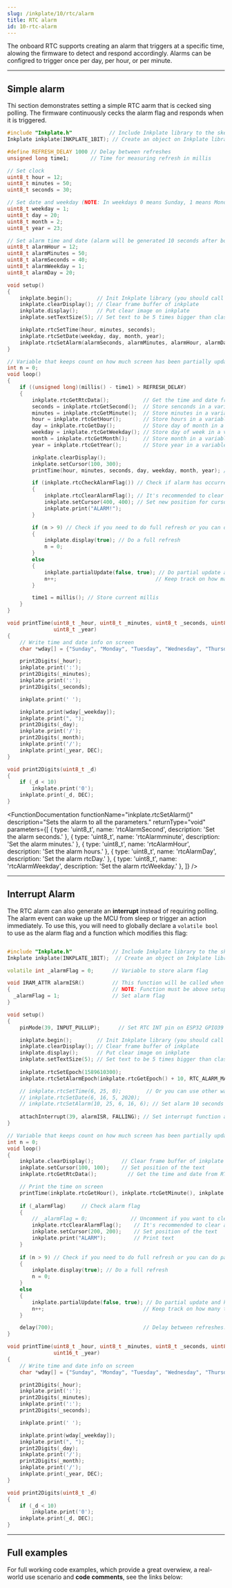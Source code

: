 ```yaml
---
slug: /inkplate/10/rtc/alarm
title: RTC alarm
id: 10-rtc-alarm
---
```


The onboard RTC supports creating an alarm that triggers at a specific time, alowing the firmware to detect and respond accordingly. Alarms can be configred to trigger once per day, per hour, or per minute.

---

## Simple alarm

Thi section demonstrates setting a simple RTC aarm that is cecked sing polling. The firmware continuously cecks the alarm flag and responds when it is triggered.

```cpp
#include "Inkplate.h"            // Include Inkplate library to the sketch
Inkplate inkplate(INKPLATE_1BIT); // Create an object on Inkplate library and also set library into 1-bit mode (BW)

#define REFRESH_DELAY 1000 // Delay between refreshes
unsigned long time1;       // Time for measuring refresh in millis

// Set clock
uint8_t hour = 12;
uint8_t minutes = 50;
uint8_t seconds = 30;

// Set date and weekday (NOTE: In weekdays 0 means Sunday, 1 means Monday, ...)
uint8_t weekday = 1;
uint8_t day = 20;
uint8_t month = 2;
uint8_t year = 23;

// Set alarm time and date (alarm will be generated 10 seconds after board power up)
uint8_t alarmHour = 12;
uint8_t alarmMinutes = 50;
uint8_t alarmSeconds = 40;
uint8_t alarmWeekday = 1;
uint8_t alarmDay = 20;

void setup()
{
    inkplate.begin();        // Init Inkplate library (you should call this function ONLY ONCE)
    inkplate.clearDisplay(); // Clear frame buffer of inkplate
    inkplate.display();      // Put clear image on inkplate
    inkplate.setTextSize(5); // Set text to be 5 times bigger than classic 5x7 px text

    inkplate.rtcSetTime(hour, minutes, seconds);                                         // Send time to RTC
    inkplate.rtcSetDate(weekday, day, month, year);                                      // Send date to RTC
    inkplate.rtcSetAlarm(alarmSeconds, alarmMinutes, alarmHour, alarmDay, alarmWeekday); // Set alarm
}

// Variable that keeps count on how much screen has been partially updated
int n = 0;
void loop()
{
    if ((unsigned long)(millis() - time1) > REFRESH_DELAY)
    {
        inkplate.rtcGetRtcData();           // Get the time and date from RTC
        seconds = inkplate.rtcGetSecond();  // Store senconds in a variable
        minutes = inkplate.rtcGetMinute();  // Store minutes in a variable
        hour = inkplate.rtcGetHour();       // Store hours in a variable
        day = inkplate.rtcGetDay();         // Store day of month in a variable
        weekday = inkplate.rtcGetWeekday(); // Store day of week in a variable
        month = inkplate.rtcGetMonth();     // Store month in a variable
        year = inkplate.rtcGetYear();       // Store year in a variable

        inkplate.clearDisplay();                                       // Clear content in frame buffer
        inkplate.setCursor(100, 300);                                  // Set position of the text
        printTime(hour, minutes, seconds, day, weekday, month, year); // Print the time on screen

        if (inkplate.rtcCheckAlarmFlag()) // Check if alarm has occurred
        {
            inkplate.rtcClearAlarmFlag(); // It's recommended to clear alarm flag after alarm has occurred
            inkplate.setCursor(400, 400); // Set new position for cursor
            inkplate.print("ALARM!");
        }

        if (n > 9) // Check if you need to do full refresh or you can do partial update
        {
            inkplate.display(true); // Do a full refresh
            n = 0;
        }
        else
        {
            inkplate.partialUpdate(false, true); // Do partial update and keep e-papr power supply on
            n++;                                // Keep track on how many times screen has been partially updated
        }

        time1 = millis(); // Store current millis
    }
}

void printTime(uint8_t _hour, uint8_t _minutes, uint8_t _seconds, uint8_t _day, uint8_t _weekday, uint16_t _month,
               uint8_t _year)
{
    // Write time and date info on screen
    char *wday[] = {"Sunday", "Monday", "Tuesday", "Wednesday", "Thursday", "Friday", "Saturday"};

    print2Digits(_hour);
    inkplate.print(':');
    print2Digits(_minutes);
    inkplate.print(':');
    print2Digits(_seconds);

    inkplate.print(' ');

    inkplate.print(wday[_weekday]);
    inkplate.print(", ");
    print2Digits(_day);
    inkplate.print('/');
    print2Digits(_month);
    inkplate.print('/');
    inkplate.print(_year, DEC);
}

void print2Digits(uint8_t _d)
{
    if (_d < 10)
        inkplate.print('0');
    inkplate.print(_d, DEC);
}
```

<FunctionDocumentation
    functionName="inkplate.rtcSetAlarm()"
    description="Sets the alarm to all the parameters."
    returnType="void"
    parameters={[
    { type: 'uint8_t', name: 'rtcAlarmSecond', description: 'Set the alarm seconds.' },
    { type: 'uint8_t', name: 'rtcAlarmminute', description: 'Set the alarm minutes.' },
    { type: 'uint8_t', name: 'rtcAlarmHour', description: 'Set the alarm hours.' },
    { type: 'uint8_t', name: 'rtcAlarmDay', description: 'Set the alarm rtcDay.' },
    { type: 'uint8_t', name: 'rtcAlarmWeekday', description: 'Set the alarm rtcWeekday.' },
    ]}
/>

<FunctionDocumentation
  functionName="inkplate.rtcCheckAlarmFlag()"
  description="Checks if the alarm flag is on"
  returnDescription="Returns true if the alarm flag is on"
  returnType="bool"
/>

---

## Interrupt Alarm
The RTC alarm can also generate an **interrupt** instead of requiring polling. The alarm event can wake up the MCU from sleep or trigger an action immediately. To use this, you will need to globally declare a `volatile bool` to use as the alarm flag and a function which modifies this flag:

```cpp

#include "Inkplate.h"             // Include Inkplate library to the sketch
Inkplate inkplate(INKPLATE_1BIT);  // Create an object on Inkplate library and also set library into 1-bit mode (BW)

volatile int _alarmFlag = 0;      // Variable to store alarm flag

void IRAM_ATTR alarmISR()         // This function will be called when alarm interrupt event happens
{                                 // NOTE: Function must be above setup() and loop()!
  _alarmFlag = 1;                 // Set alarm flag
}

void setup()
{
    pinMode(39, INPUT_PULLUP);      // Set RTC INT pin on ESP32 GPIO39 as input with pullup resistor enabled

    inkplate.begin();        // Init Inkplate library (you should call this function ONLY ONCE)
    inkplate.clearDisplay(); // Clear frame buffer of inkplate
    inkplate.display();      // Put clear image on inkplate
    inkplate.setTextSize(5); // Set text to be 5 times bigger than classic 5x7 px text
  
    inkplate.rtcSetEpoch(1589610300);
    inkplate.rtcSetAlarmEpoch(inkplate.rtcGetEpoch() + 10, RTC_ALARM_MATCH_DHHMMSS);

    // inkplate.rtcSetTime(6, 25, 0);        // Or you can use other way to set the time and date
    // inkplate.rtcSetDate(6, 16, 5, 2020);
    // inkplate.rtcSetAlarm(10, 25, 6, 16, 6); // Set alarm 10 seconds from now
  
    attachInterrupt(39, alarmISR, FALLING); // Set interrupt function and interrupt mode
}

// Variable that keeps count on how much screen has been partially updated
int n = 0;
void loop()
{
    inkplate.clearDisplay();         // Clear frame buffer of inkplate
    inkplate.setCursor(100, 100);    // Set position of the text
    inkplate.rtcGetRtcData();          // Get the time and date from RTC

    // Print the time on screen
    printTime(inkplate.rtcGetHour(), inkplate.rtcGetMinute(), inkplate.rtcGetSecond(), inkplate.rtcGetDay(), inkplate.rtcGetWeekday(), inkplate.rtcGetMonth(), inkplate.rtcGetYear());
    
    if (_alarmFlag)     // Check alarm flag
    {
        // _alarmFlag = 0;              // Uncomment if you want to clear this flag
        inkplate.rtcClearAlarmFlag();    // It's recommended to clear alarm flag after alarm has occurred
        inkplate.setCursor(200, 200);    // Set position of the text
        inkplate.print("ALARM");         // Print text
    }
    
    if (n > 9) // Check if you need to do full refresh or you can do partial update
    {
        inkplate.display(true); // Do a full refresh
        n = 0;
    }
    else
    {
        inkplate.partialUpdate(false, true); // Do partial update and keep e-papr power supply on
        n++;                                // Keep track on how many times screen has been partially updated
    }

    delay(700);                             // Delay between refreshes.
}

void printTime(uint8_t _hour, uint8_t _minutes, uint8_t _seconds, uint8_t _day, uint8_t _weekday, uint8_t _month,
               uint16_t _year)
{
    // Write time and date info on screen
    char *wday[] = {"Sunday", "Monday", "Tuesday", "Wednesday", "Thursday", "Friday", "Saturday"};

    print2Digits(_hour);
    inkplate.print(':');
    print2Digits(_minutes);
    inkplate.print(':');
    print2Digits(_seconds);

    inkplate.print(' ');

    inkplate.print(wday[_weekday]);
    inkplate.print(", ");
    print2Digits(_day);
    inkplate.print('/');
    print2Digits(_month);
    inkplate.print('/');
    inkplate.print(_year, DEC);
}

void print2Digits(uint8_t _d)
{
    if (_d < 10)
        inkplate.print('0');
    inkplate.print(_d, DEC);
}

```

---

## Full examples

For full working code examples, which provide a great overwiew, a real-world use scenario and **code comments**, see the links below:

<QuickLink 
  title="Inkplate10_RTC_Simple.ino" 
  description="This example will show how to set time and date, how to read time and how to print time on Inkplate using partial updates."
  url="https://github.com/SolderedElectronics/Inkplate-Arduino-library/blob/master/examples/Inkplate10/Advanced/RTC/Inkplate10_RTC_Simple/Inkplate10_RTC_Simple.ino" 
/>

<QuickLink 
  title="Inkplate10_RTC_Interrupt_Alarm.ino" 
  description="This example will show how to set time and date, how to set up a alarm, how to read time, how to print time on Inkplate using partial updates and how to handle interrupt."
  url="https://github.com/SolderedElectronics/Inkplate-Arduino-library/blob/master/examples/Inkplate10/Advanced/RTC/Inkplate10_RTC_Interrupt_Alarm/Inkplate10_RTC_Interrupt_Alarm.ino" 
/>